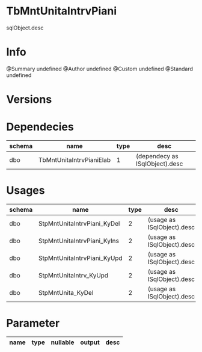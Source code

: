 # TbMntUnitaIntrvPiani
sqlObject.desc

# Info 
@Summary undefined
@Author undefined
@Custom undefined
@Standard undefined
# Versions 
# Dependecies 

| schema      | name      | type       | desc          |
| ------ | -------- | -------- | ------ |
| dbo | TbMntUnitaIntrvPianiElab | 1 | (dependecy as ISqlObject).desc |
# Usages 

| schema      | name      | type       | desc          |
| ------ | -------- | -------- | ------ |
| dbo | StpMntUnitaIntrvPiani_KyDel | 2 | (usage as ISqlObject).desc |
| dbo | StpMntUnitaIntrvPiani_KyIns | 2 | (usage as ISqlObject).desc |
| dbo | StpMntUnitaIntrvPiani_KyUpd | 2 | (usage as ISqlObject).desc |
| dbo | StpMntUnitaIntrv_KyUpd | 2 | (usage as ISqlObject).desc |
| dbo | StpMntUnita_KyDel | 2 | (usage as ISqlObject).desc |
# Parameter

| name      | type      | nullable      | output       | desc          |
| ------ | -------- | -------- | -------- | ------ |
